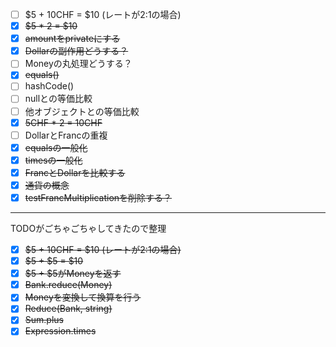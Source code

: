 - [ ] $5 + 10CHF = $10 (レートが2:1の場合)
- [x] ~~$5 * 2 = $10~~
- [x] ~~amountをprivateにする~~
- [x] ~~Dollarの副作用どうする？~~
- [ ] Moneyの丸処理どうする？ 
- [x] ~~equals()~~
- [ ] hashCode()
- [ ] nullとの等価比較
- [ ] 他オブジェクトとの等価比較
- [x] ~~5CHF * 2 = 10CHF~~
- [ ] DollarとFrancの重複
- [x] ~~equalsの一般化~~
- [x] ~~timesの一般化~~
- [x] ~~FrancとDollarを比較する~~
- [x] ~~通貨の概念~~
- [x] ~~testFrancMultiplicationを削除する？~~

---
TODOがごちゃごちゃしてきたので整理
- [x] ~~$5 + 10CHF = $10 (レートが2:1の場合)~~
- [x] ~~$5 + $5 = $10~~
- [x] ~~$5 + $5がMoneyを返す~~
- [x] ~~Bank.reduce(Money)~~
- [x] ~~Moneyを変換して換算を行う~~
- [x] ~~Reduce(Bank, string)~~
- [x] ~~Sum.plus~~
- [x] ~~Expression.times~~

